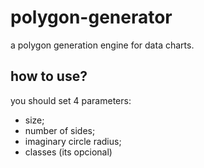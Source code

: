 # polygon-generator
a polygon generation engine for data charts.
## how to use? ##
you should set 4 parameters: 
  * size;
  * number of sides;
  * imaginary circle radius;
  * classes (its opcional)

